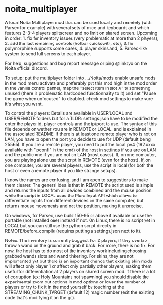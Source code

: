 # noita_multiplayer
A local Noita Multiplayer mod that can be used locally and remetely (with Parsec for example) with several sets of mice and keyboards and which features 2-3-4 players splitscreen and no limit on shared screen. Upcoming in order: 1. fix for inventory issues (very problematic at more than 2 players), 2. add the last remaining controls (hotbar quickswith, etc), 3. fix polymorphine supports some cases, 4. player skins and, 5. Parsec-like system to send full screens to each player.

For help, suggestions and bug report message or ping @linksyx on the Noita official discord.

To setup:
put the multiplayer folder into .../Noita/mods
enable unsafe mods in the mod menu
activate and preferably put this mod high in the mod order
in the vanilla control pannel, map the "select item in slot X" to something unused (there is problematic hardcoded functionnality to it) and set "Pause the game when unfocused" to disabled.
check mod settings to make sure it's what you want. 

To control the players:
Details are available in USER/LOCAL and USER/REMOTE folders but for a TLDR:
settings.json have to be modified the enter the player id, player controls and the ip/port to use. The syntax of this file depends on wether you are in REMOTE or LOCAL, and is explained in the associated README.
If there is at least one remote player who is not on LAN, you have to open the port you decide to use for UDP (default being 25565).
If you are a remote player, you need to put the local ipv4 (192.xxxx available with "ipconfi" in the cmd) of the host in settings if you are on LAN and the public one if you are not on LAN (most cases).
If, on one computer, you are playing alone use the script in REMOTE (even for the host).
If, on one computer, you are several players, use the script in local (for both the host or even a remote player if you like strange setups).

I know the names are confusing, and I am open to suggestions to make them clearer.
The general idea is that in REMOTE the script used is simple and returns the inputs from all devices combined and the mouse position while the script in LOCAL uses the PluralInput API which allows to differentiate inputs from different devices on the same computer, but returns mouse movements and not the position, making it unprecise.

On windows, for Parsec, use build 150-95 or above if available or use the portable (not installed one) instead if not.
On Linux, there is no script yet in LOCAL but you can still use the python script directly in REMOTE/before_compile (requires putting a settings.json next to it).

Notes:
The inventory is currently bugged. For 2 players, if they overlap throw a wand on the ground and grab it back. For more, there is no fix. For now, the host has to do most of the inventory work including choosing grabbed wands slots and wand tinkering. For skins, they are not implemented yet but there is an important chance that existing skin mods will affect only player 1 or affect only partially other players, making them useful for differentiation at 2 players on shared screen mod. If there is a lot of corruption (ex: Holy Mountains not spawning) you should disable the experimental zoom out options in mod options or lower the number of players or try to fix it in the mod yourself by touching at the STREAMING_CHUNK_TARGET (default 12) magic number (edit the existing code that's modifying it on the go).
